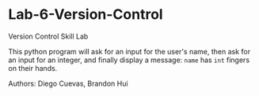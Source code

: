 # Lab-6-Version-Control
Version Control Skill Lab

This python program will ask for an input for the user's name, then ask for an input for an integer, 
and finally display a message: `name` has `int` fingers on their hands.

Authors:
Diego Cuevas, Brandon Hui

